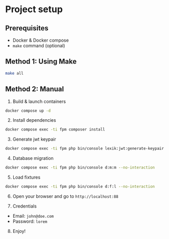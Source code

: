 # Project setup

## Prerequisites
- Docker & Docker compose
- `make` command (optional)

## Method 1: Using Make
```bash
make all
```

## Method 2: Manual
1. Build & launch containers
```bash
docker compose up -d
```

2. Install dependencies
```bash
docker compose exec -ti fpm composer install
```

3. Generate jwt keypair
```bash
docker compose exec -ti fpm php bin/console lexik:jwt:generate-keypair --overwrite
```

4. Database migration
```bash
docker compose exec -ti fpm php bin/console d:m:m --no-interaction
```

5. Load fixtures
```bash
docker compose exec -ti fpm php bin/console d:f:l --no-interaction
```

6. Open your browser and go to `http://localhost:88`

7. Credentials
- Email: `john@doe.com`
- Password: `lorem`

8. Enjoy!
